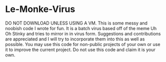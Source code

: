 # Le-Monke-Virus
DO NOT DOWNLOAD UNLESS USING A VM. This is some messy and noobish code I wrote for fun. It is a batch virus based off of the meme Uh Oh Stinky and tries to mirror in in virus form. Suggestions and contributions are appreciated and I will try to incorporate them into this as well as possible.
You may use this code for non-public projects of your own or use it to improve the current project. Do not use this code and claim it is your own.
